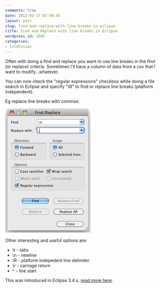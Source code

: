 ```yaml
---
comments: true
date: 2012-03-17 02:56:45
layout: post
slug: find-and-replace-with-line-breaks-in-eclipse
title: Find and Replace with line breaks in Eclipse
wordpress_id: 1045
categories:
- ColdFusion
---
```


Often with doing a find and replace you want to use line breaks in the find (or replace) criteria. Sometimes I'll have a column of data from a csv that I want to modify...whatever.

You can now check the "regular expressions" checkbox while doing a file search in Eclipse and specify "\R" to find or replace line breaks (platform independent).

Eg replace line breaks with commas:

![](/images/uploads/2012/03/Screen-shot-2012-03-17-at-1.54.41-PM.png)

Other interesting and useful options are:

* \t - tabs
* \n - newline
* \R - platform indepedent line delimiter
* \r - carriage return
* ^ - line start

This was introduced in Eclipse 3.4.x, [read more here](http://archive.eclipse.org/eclipse/downloads/drops/R-3.4-200806172000/whatsnew3.4/eclipse-news-part1.html).
